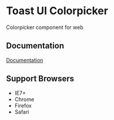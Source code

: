 # Toast UI Colorpicker

Colorpicker component for web

## Documentation

[Documentation](wiki/Home)

## Support Browsers

- IE7+
- Chrome
- Firefox
- Safari
